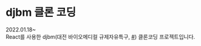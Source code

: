 # djbm 클론 코딩

2022.01.18~<br/>
React를 사용한 djbm(대전 바이오메디컬 규제자유특구, [#](https://www.djbm.or.kr/)) 클론코딩 프로젝트입니다.